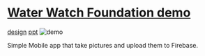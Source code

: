 # [Water Watch Foundation demo](https://drink-code.firebaseapp.com/)

[design](https://xd.adobe.com/view/0e51bdb3-6bd5-4dd8-7576-4ffa2e8870a4-7860/)
[ppt](https://drive.google.com/file/d/1AaHlImFVBWvJi_otUrM4hPiUsNrOI8V9/view?usp=sharing)
![demo](https://cdn.discordapp.com/attachments/589220771990077450/589756234819960843/hackathon-app-demo.gif)



Simple Mobile app that take pictures and upload them to Firebase.
